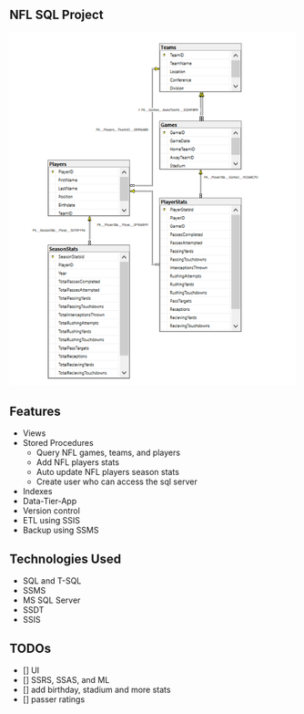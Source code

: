 ## NFL SQL Project
![diagram](https://github.com/tyang146/NFL_SQL_Project/blob/master/DiagramPhoto/1.PNG)
## Features
- Views
- Stored Procedures
  - Query NFL games, teams, and players
  - Add NFL players stats
  - Auto update NFL players season stats
  - Create user who can access the sql server
- Indexes
- Data-Tier-App 
- Version control 
- ETL using SSIS
- Backup using SSMS
## Technologies Used
- SQL and T-SQL
- SSMS
- MS SQL Server
- SSDT
- SSIS
## TODOs
- [] UI
- [] SSRS, SSAS, and ML
- [] add birthday, stadium and more stats
- [] passer ratings
